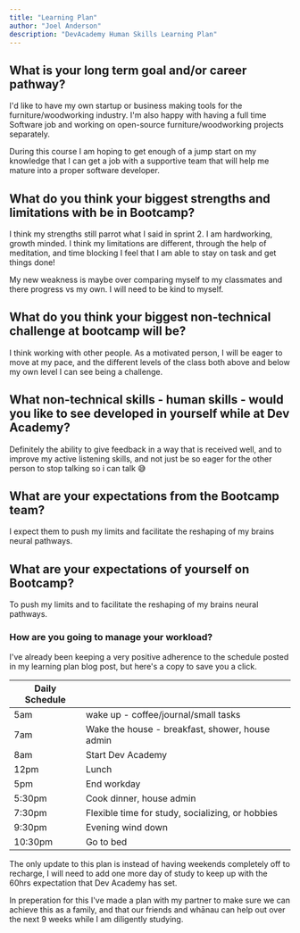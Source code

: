 ```yaml
---
title: "Learning Plan"
author: "Joel Anderson"
description: "DevAcademy Human Skills Learning Plan"
---
```


## What is your long term goal and/or career pathway?
I'd like to have my own startup or business making tools for the furniture/woodworking industry. I'm also happy with having a full time Software job and working on open-source furniture/woodworking projects separately.

During this course I am hoping to get enough of a jump start on my knowledge that I can get a job with a supportive team that will help me mature into a proper software developer.

## What do you think your biggest strengths and limitations with be in Bootcamp?
I think my strengths still parrot what I said in sprint 2. I am hardworking, growth minded. I think my limitations are different, through the help of meditation, and time blocking I feel that I am able to stay on task and get things done!

My new weakness is maybe over comparing myself to my classmates and there progress vs my own. I will need to be kind to myself.

## What do you think your biggest non-technical challenge at bootcamp will be?
I think working with other people. As a motivated person, I will be eager to move at my pace, and the different levels of the class both above and below my own level I can see being a challenge.

## What non-technical skills - human skills - would you like to see developed in yourself while at Dev Academy?
Definitely the ability to give feedback in a way that is received well, and to improve my active listening skills, and not just be so eager for the other person to stop talking so i can talk :sweat_smile:

## What are your expectations from the Bootcamp team?
I expect them to push my limits and facilitate the reshaping of my brains neural pathways.

## What are your expectations of yourself on Bootcamp?
To push my limits and to facilitate the reshaping of my brains neural pathways.

### How are you going to manage your workload?
I've already been keeping a very positive adherence to the schedule posted in my learning plan blog post, but here's a copy to save you a click.

| Daily Schedule |   |
| --- | --- |
| 5am | wake up - coffee/journal/small tasks |
| 7am | Wake the house - breakfast, shower, house admin |
| 8am | Start Dev Academy |
| 12pm | Lunch |
| 5pm | End workday |
|5:30pm | Cook dinner, house admin |
| 7:30pm | Flexible time for study, socializing, or hobbies |
|9:30pm | Evening wind down |
| 10:30pm | Go to bed |

The only update to this plan is instead of having weekends completely off to recharge, I will need to add one more day of study to keep up with the 60hrs expectation that Dev Academy has set.

In preperation for this I've made a plan with my partner to make sure we can achieve this as a family, and that our friends and whānau can help out over the next 9 weeks while I am diligently studying.
